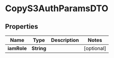 

# CopyS3AuthParamsDTO


## Properties

| Name | Type | Description | Notes |
|------------ | ------------- | ------------- | -------------|
|**iamRole** | **String** |  |  [optional] |



